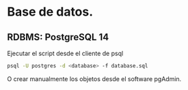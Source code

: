 # Base de datos.
## RDBMS: PostgreSQL 14

Ejecutar el script desde el cliente de psql
```sh
psql -U postgres -d <database> -f database.sql
```

O crear manualmente los objetos desde el software pgAdmin.
